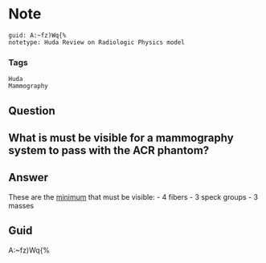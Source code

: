 # Note
```
guid: A:~fz)Wq{%
notetype: Huda Review on Radiologic Physics model
```

### Tags
```
Huda
Mammography
```

## Question
<h2>What is must be visible for a mammography system to pass with the ACR phantom?</h2>

## Answer
<section>
<p>These are the <u>​minimum</u> that must be visible:
- 4 fibers
- 3 speck groups
- 3 masses</p>


</section>

## Guid
A:~fz)Wq{%
